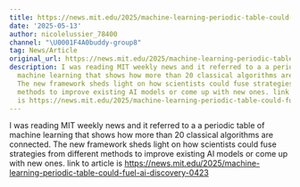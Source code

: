 ```yaml
---
title: https://news.mit.edu/2025/machine-learning-periodic-table-could-fuel-ai-discovery-0423
date: '2025-05-13'
author: nicolelussier_78400
channel: "\U0001F4A0buddy-group8"
tag: News/Article
original_url: https://news.mit.edu/2025/machine-learning-periodic-table-could-fuel-ai-discovery-0423
description: I was reading MIT weekly news and it referred to a a periodic table of
  machine learning that shows how more than 20 classical algorithms are connected.
  The new framework sheds light on how scientists could fuse strategies from different
  methods to improve existing AI models or come up with new ones. link to article
  is https://news.mit.edu/2025/machine-learning-periodic-table-could-fuel-ai-discovery-0423
---
```


I was reading MIT weekly news and it referred to a a periodic table of machine learning that shows how more than 20 classical algorithms are connected. The new framework sheds light on how scientists could fuse strategies from different methods to improve existing AI models or come up with new ones. link to article is https://news.mit.edu/2025/machine-learning-periodic-table-could-fuel-ai-discovery-0423